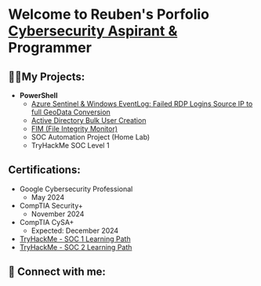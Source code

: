 <h1>Welcome to Reuben's Porfolio <br/><a href="https://www.linkedin.com/in/reuben-cornell-williams-jr-10bb15247/">Cybersecurity Aspirant & </a>Programmer </h1>

<h2>👨‍💻My Projects:</h2>

- <b>PowerShell</b>
  - [Azure Sentinel & Windows EventLog: Failed RDP Logins Source IP to full GeoData Conversion](https://github.com/joshmadakor1/Sentinel-Lab)
  - [Active Directory Bulk User Creation](https://github.com/joshmadakor1/AD_PS)
  - [FIM (File Integrity Monitor)](https://github.com/joshmadakor1/PowerShell-Integrity-FIM)
  - SOC Automation Project (Home Lab)
  - TryHackMe SOC Level 1


<h2>Certifications:</h2>

- Google Cybersecurity Professional
  - May 2024
- CompTIA Security+
  - November 2024
- CompTIA CySA+
  - Expected: December 2024
- [TryHackMe - SOC 1 Learning Path]([https://imgur.com/5TLc1bN])
- [TryHackMe - SOC 2 Learning Path]([https://imgur.com/7IeMfSB])

<h2> 🤳 Connect with me:</h2>
